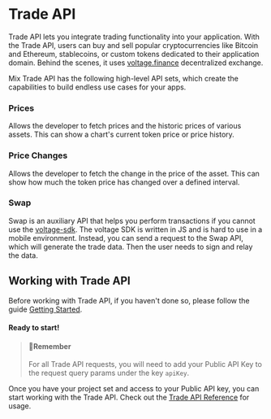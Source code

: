 # Trade API

Trade API lets you integrate trading functionality into your application. With the Trade API, users can buy and sell popular cryptocurrencies like Bitcoin and Ethereum, stablecoins, or custom tokens dedicated to their application domain. Behind the scenes, it uses [voltage.finance](https://voltage.finance/) decentralized exchange.

Mix Trade API has the following high-level API sets, which create the capabilities to build endless use cases for your apps.

### Prices

Allows the developer to fetch prices and the historic prices of various assets. This can show a chart's current token price or price history.

### Price Changes

Allows the developer to fetch the change in the price of the asset. This can show how much the token price has changed over a defined interval.

### Swap

Swap is an auxiliary API that helps you perform transactions if you cannot use the [voltage-sdk](https://github.com/voltfinance/voltage-sdk). The voltage SDK is written in JS and is hard to use in a mobile environment. Instead, you can send a request to the Swap API, which will generate the trade data. Then the user needs to sign and relay the data.

## Working with Trade API

Before working with Trade API, if you haven't done so, please follow the guide [Getting Started](../fuse-sdk/getting-started.md).

#### Ready to start!

> #### 📘Remember
>
> For all Trade API requests, you will need to add your Public API Key to the request query params under the key `apiKey`.

Once you have your project set and access to your Public API key, you can start working with the Trade API. Check out the [Trade API Reference](https://api-docs.fuse.io/v1.15/reference/price) for usage.

